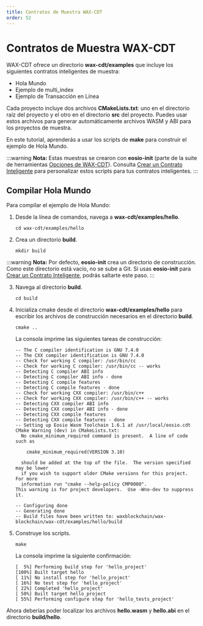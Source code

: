 ```yaml
---
title: Contratos de Muestra WAX-CDT
order: 52
---
```


# Contratos de Muestra WAX-CDT

WAX-CDT ofrece un directorio **wax-cdt/examples** que incluye los siguientes contratos inteligentes de muestra:

-   Hola Mundo
-   Ejemplo de multi_index
-   Ejemplo de Transacción en Línea

Cada proyecto incluye dos archivos **CMakeLists.txt**: uno en el directorio raíz del proyecto y el otro en el directorio **src** del proyecto. Puedes usar estos archivos para generar automáticamente archivos WASM y ABI para los proyectos de muestra.

En este tutorial, aprenderás a usar los scripts de **make** para construir el ejemplo de Hola Mundo.

:::warning
<strong>Nota:</strong> Estas muestras se crearon con **eosio-init** (parte de la suite de herramientas [Opciones de WAX-CDT](/es/build/tools/cdt_options)). Consulta [Crear un Contrato Inteligente](/es/build/dapp-development/wax-cdt/cdt_use.html#compile-hello-world) para personalizar estos scripts para tus contratos inteligentes.
:::

## Compilar Hola Mundo

Para compilar el ejemplo de Hola Mundo:

1. Desde la línea de comandos, navega a **wax-cdt/examples/hello**.

    ```shell
    cd wax-cdt/examples/hello
    ```

2. Crea un directorio **build**.

    ```shell
    mkdir build
    ```

:::warning
<strong>Nota:</strong> Por defecto, <strong>eosio-init</strong> crea un directorio de construcción. Como este directorio está vacío, no se sube a Git. Si usas <strong>eosio-init</strong> para [Crear un Contrato Inteligente](/es/build/dapp-development/wax-cdt/cdt_use.html#compile-hello-world), podrás saltarte este paso.
:::

3. Navega al directorio **build**.

    ```shell
    cd build
    ```

4. Inicializa cmake desde el directorio **wax-cdt/examples/hello** para escribir los archivos de construcción necesarios en el directorio **build**.

    ```shell
    cmake ..
    ```

    La consola imprime las siguientes tareas de construcción:

    ```shell
    -- The C compiler identification is GNU 7.4.0
    -- The CXX compiler identification is GNU 7.4.0
    -- Check for working C compiler: /usr/bin/cc
    -- Check for working C compiler: /usr/bin/cc -- works
    -- Detecting C compiler ABI info
    -- Detecting C compiler ABI info - done
    -- Detecting C compile features
    -- Detecting C compile features - done
    -- Check for working CXX compiler: /usr/bin/c++
    -- Check for working CXX compiler: /usr/bin/c++ -- works
    -- Detecting CXX compiler ABI info
    -- Detecting CXX compiler ABI info - done
    -- Detecting CXX compile features
    -- Detecting CXX compile features - done
    -- Setting up Eosio Wasm Toolchain 1.6.1 at /usr/local/eosio.cdt
    CMake Warning (dev) in CMakeLists.txt:
      No cmake_minimum_required command is present.  A line of code such as

        cmake_minimum_required(VERSION 3.10)

      should be added at the top of the file.  The version specified may be lower
      if you wish to support older CMake versions for this project.  For more
      information run "cmake --help-policy CMP0000".
    This warning is for project developers.  Use -Wno-dev to suppress it.

    -- Configuring done
    -- Generating done
    -- Build files have been written to: waxblockchain/wax-blockchain/wax-cdt/examples/hello/build
    ```

5. Construye los scripts.

    ```shell
    make
    ```

    La consola imprime la siguiente confirmación:

    ```shell
    [  5%] Performing build step for 'hello_project'
    [100%] Built target hello
    [ 11%] No install step for 'hello_project'
    [ 16%] No test step for 'hello_project'
    [ 22%] Completed 'hello_project'
    [ 50%] Built target hello_project
    [ 55%] Performing configure step for 'hello_tests_project'
    ```

Ahora deberías poder localizar los archivos **hello.wasm** y **hello.abi** en el directorio **build/hello**.
